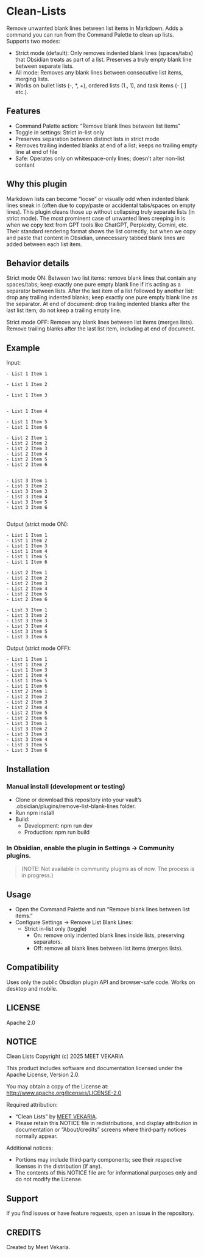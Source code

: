 # Clean-Lists

Remove unwanted blank lines between list items in Markdown. Adds a command you can run from the Command Palette to clean up lists. Supports two modes:
- Strict mode (default): Only removes indented blank lines (spaces/tabs) that Obsidian treats as part of a list. Preserves a truly empty blank line between separate lists.
- All mode: Removes any blank lines between consecutive list items, merging lists.
- Works on bullet lists (-, *, +), ordered lists (1., 1), and task items (- [ ] etc.).

## Features

- Command Palette action: “Remove blank lines between list items”
- Toggle in settings: Strict in-list only
- Preserves separation between distinct lists in strict mode
- Removes trailing indented blanks at end of a list; keeps no trailing empty line at end of file
- Safe: Operates only on whitespace-only lines; doesn’t alter non-list content

## Why this plugin
Markdown lists can become “loose” or visually odd when indented blank lines sneak in (often due to copy/paste or accidental tabs/spaces on empty lines). This plugin cleans those up without collapsing truly separate lists (in strict mode).
The most prominent case of unwanted lines creeping in is when we copy text from GPT tools like ChatGPT, Perplexity, Gemini, etc. Their standard rendering format shows the list correctly, but when we copy and paste that content in Obsidian, unnecessary tabbed blank lines are added between each list item.

## Behavior details

Strict mode ON:
Between two list items: remove blank lines that contain any spaces/tabs; keep exactly one pure empty blank line if it’s acting as a separator between lists.
After the last item of a list followed by another list: drop any trailing indented blanks; keep exactly one pure empty blank line as the separator.
At end of document: drop trailing indented blanks after the last list item; do not keep a trailing empty line.

Strict mode OFF:
Remove any blank lines between list items (merges lists).
Remove trailing blanks after the last list item, including at end of document.

## Example

Input:

```
- List 1 Item 1
	
- List 1 Item 2
	
- List 1 Item 3
	
	
- List 1 Item 4
	
- List 1 Item 5
- List 1 Item 6

- List 2 Item 1
- List 2 Item 2
- List 2 Item 3
- List 2 Item 4
- List 2 Item 5
- List 2 Item 6
	

- List 3 Item 1
- List 3 Item 2
- List 3 Item 3
- List 3 Item 4
- List 3 Item 5
- List 3 Item 6
	
```

Output (strict mode ON):

```
- List 1 Item 1
- List 1 Item 2
- List 1 Item 3
- List 1 Item 4
- List 1 Item 5
- List 1 Item 6

- List 2 Item 1
- List 2 Item 2
- List 2 Item 3
- List 2 Item 4
- List 2 Item 5
- List 2 Item 6

- List 3 Item 1
- List 3 Item 2
- List 3 Item 3
- List 3 Item 4
- List 3 Item 5
- List 3 Item 6
```

Output (strict mode OFF):

```
- List 1 Item 1
- List 1 Item 2
- List 1 Item 3
- List 1 Item 4
- List 1 Item 5
- List 1 Item 6
- List 2 Item 1
- List 2 Item 2
- List 2 Item 3
- List 2 Item 4
- List 2 Item 5
- List 2 Item 6
- List 3 Item 1
- List 3 Item 2
- List 3 Item 3
- List 3 Item 4
- List 3 Item 5
- List 3 Item 6
```

## Installation

### Manual install (development or testing)

- Clone or download this repository into your vault’s .obsidian/plugins/remove-list-blank-lines folder.
- Run npm install
- Build:
  - Development: npm run dev
  - Production: npm run build

### In Obsidian, enable the plugin in Settings → Community plugins.

> (NOTE: Not available in community plugins as of now. The process is in progress.)

## Usage

- Open the Command Palette and run “Remove blank lines between list items.”
- Configure Settings → Remove List Blank Lines:
  - Strict in-list only (toggle)
    - On: remove only indented blank lines inside lists, preserving separators.
    - Off: remove all blank lines between list items (merges lists).

## Compatibility

Uses only the public Obsidian plugin API and browser-safe code.
Works on desktop and mobile.

## LICENSE
Apache 2.0

## NOTICE
Clean Lists
Copyright (c) 2025 MEET VEKARIA

This product includes software and documentation licensed under the Apache License, Version 2.0.

You may obtain a copy of the License at:
http://www.apache.org/licenses/LICENSE-2.0

Required attribution:
- “Clean Lists” by [MEET VEKARIA](https://github.com/meet-v/).
- Please retain this NOTICE file in redistributions, and display attribution in documentation or “About/credits” screens where third‑party notices normally appear.

Additional notices:
- Portions may include third‑party components; see their respective licenses in the distribution (if any).
- The contents of this NOTICE file are for informational purposes only and do not modify the License.

## Support
If you find issues or have feature requests, open an issue in the repository.

## CREDITS
Created by Meet Vekaria.
